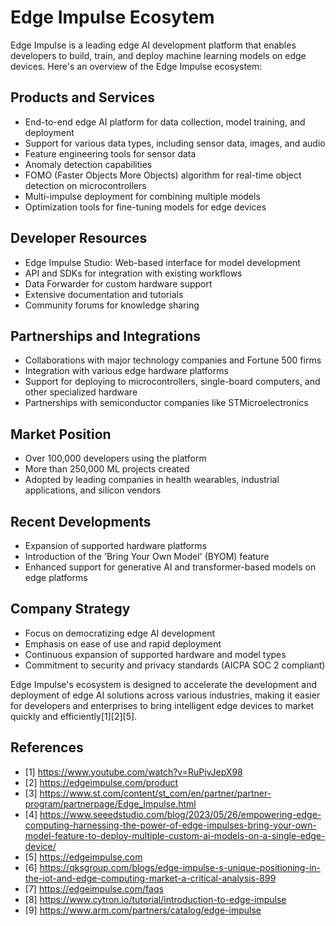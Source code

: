 # Edge Impulse Ecosytem

Edge Impulse is a leading edge AI development platform that enables developers to build, train, and deploy machine learning models on edge devices. Here's an overview of the Edge Impulse ecosystem:

## Products and Services

- End-to-end edge AI platform for data collection, model training, and deployment
- Support for various data types, including sensor data, images, and audio
- Feature engineering tools for sensor data
- Anomaly detection capabilities
- FOMO (Faster Objects More Objects) algorithm for real-time object detection on microcontrollers
- Multi-impulse deployment for combining multiple models
- Optimization tools for fine-tuning models for edge devices

## Developer Resources

- Edge Impulse Studio: Web-based interface for model development
- API and SDKs for integration with existing workflows
- Data Forwarder for custom hardware support
- Extensive documentation and tutorials
- Community forums for knowledge sharing

## Partnerships and Integrations

- Collaborations with major technology companies and Fortune 500 firms
- Integration with various edge hardware platforms
- Support for deploying to microcontrollers, single-board computers, and other specialized hardware
- Partnerships with semiconductor companies like STMicroelectronics

## Market Position

- Over 100,000 developers using the platform
- More than 250,000 ML projects created
- Adopted by leading companies in health wearables, industrial applications, and silicon vendors

## Recent Developments

- Expansion of supported hardware platforms
- Introduction of the 'Bring Your Own Model' (BYOM) feature
- Enhanced support for generative AI and transformer-based models on edge platforms

## Company Strategy

- Focus on democratizing edge AI development
- Emphasis on ease of use and rapid deployment
- Continuous expansion of supported hardware and model types
- Commitment to security and privacy standards (AICPA SOC 2 compliant)

Edge Impulse's ecosystem is designed to accelerate the development and deployment of edge AI solutions across various industries, making it easier for developers and enterprises to bring intelligent edge devices to market quickly and efficiently[1][2][5].

## References

- [1] https://www.youtube.com/watch?v=RuPjvJepX98
- [2] https://edgeimpulse.com/product
- [3] https://www.st.com/content/st_com/en/partner/partner-program/partnerpage/Edge_Impulse.html
- [4] https://www.seeedstudio.com/blog/2023/05/26/empowering-edge-computing-harnessing-the-power-of-edge-impulses-bring-your-own-model-feature-to-deploy-multiple-custom-ai-models-on-a-single-edge-device/
- [5] https://edgeimpulse.com
- [6] https://qksgroup.com/blogs/edge-impulse-s-unique-positioning-in-the-iot-and-edge-computing-market-a-critical-analysis-899
- [7] https://edgeimpulse.com/faqs
- [8] https://www.cytron.io/tutorial/introduction-to-edge-impulse
- [9] https://www.arm.com/partners/catalog/edge-impulse

